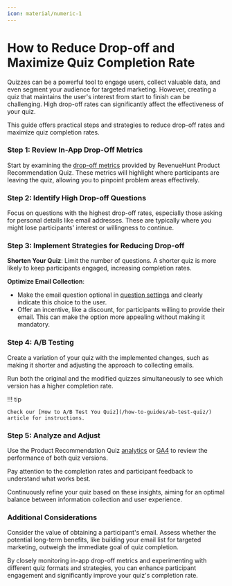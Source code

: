 ```yaml
---
icon: material/numeric-1
---
```




# How to Reduce Drop-off and Maximize Quiz Completion Rate

Quizzes can be a powerful tool to engage users, collect valuable data, and even segment your audience for targeted marketing. However, creating a quiz that maintains the user's interest from start to finish can be challenging. High drop-off rates can significantly affect the effectiveness of your quiz.

This guide offers practical steps and strategies to reduce drop-off rates and maximize quiz completion rates.

### Step 1: Review In-App Drop-Off Metrics

Start by examining the [drop-off metrics](/reference/quiz-builder/metrics/#drop-off) provided by RevenueHunt Product Recommendation Quiz. These metrics will highlight where participants are leaving the quiz, allowing you to pinpoint problem areas effectively.

### Step 2: Identify High Drop-off Questions

Focus on questions with the highest drop-off rates, especially those asking for personal details like email addresses. These are typically where you might lose participants' interest or willingness to continue.

### Step 3: Implement Strategies for Reducing Drop-off

**Shorten Your Quiz**: Limit the number of questions. A shorter quiz is more likely to keep participants engaged, increasing completion rates.

**Optimize Email Collection**:
  - Make the email question optional in [question settings](/reference/quiz-builder/questions/#question-settings) and clearly indicate this choice to the user.
  - Offer an incentive, like a discount, for participants willing to provide their email. This can make the option more appealing without making it mandatory.

### Step 4: A/B Testing

Create a variation of your quiz with the implemented changes, such as making it shorter and adjusting the approach to collecting emails.

Run both the original and the modified quizzes simultaneously to see which version has a higher completion rate.

!!! tip

    Check our [How to A/B Test You Quiz](/how-to-guides/ab-test-quiz/) article for instructions.

### Step 5: Analyze and Adjust
Use the Product Recommendation Quiz [analytics](/reference/quiz-builder/metrics/#analytics) or [GA4](/how-to-guides/integrate-google-analytics/) to review the performance of both quiz versions.

Pay attention to the completion rates and participant feedback to understand what works best.

Continuously refine your quiz based on these insights, aiming for an optimal balance between information collection and user experience.

### Additional Considerations

Consider the value of obtaining a participant's email. Assess whether the potential long-term benefits, like building your email list for targeted marketing, outweigh the immediate goal of quiz completion.

By closely monitoring in-app drop-off metrics and experimenting with different quiz formats and strategies, you can enhance participant engagement and significantly improve your quiz's completion rate.
